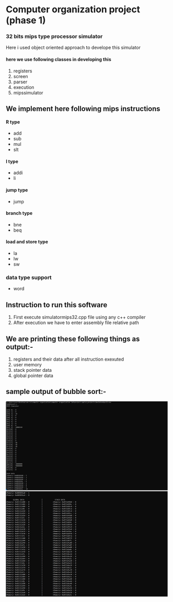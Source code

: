 # Computer organization project (phase 1)
### 32 bits mips type processor simulator
Here i used object oriented approach to develope this simulator
#### here we use following classes in developing this
1. registers
2. screen 
3. parser
4. execution
5. mipssimulator

## We implement here following mips instructions
#### R type
* add
* sub
* mul
* slt
#### I type
* addi
* li
#### jump type
* jump
#### branch type
* bne
* beq
#### load and store type
* la
* lw
* sw
### data type support
* word
## Instruction to run this software
1. First execute simulatormips32.cpp file using any c++ compiler 
2. After execution we have to enter assembly file relative path
## We are printing these following things as output:-
1. registers and their data after all instruction exexuted
2. user memory 
3. stack pointer data
4. global pointer data


## sample output of bubble sort:-
![image info](output1.jpg)
![image info](output2.jpg)
